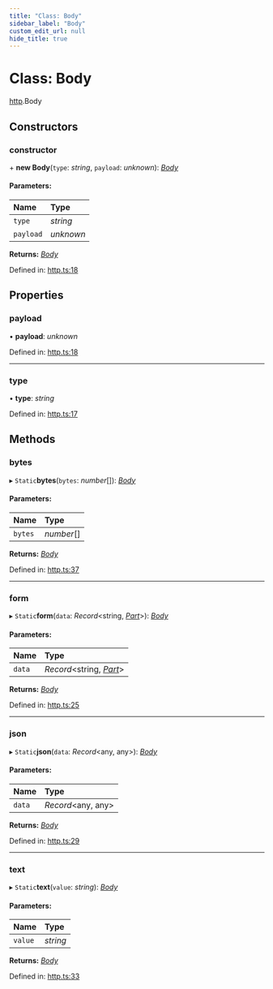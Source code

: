 ```yaml
---
title: "Class: Body"
sidebar_label: "Body"
custom_edit_url: null
hide_title: true
---
```


# Class: Body

[http](../modules/http.md).Body

## Constructors

### constructor

\+ **new Body**(`type`: *string*, `payload`: *unknown*): [*Body*](http.body.md)

#### Parameters:

Name | Type |
:------ | :------ |
`type` | *string* |
`payload` | *unknown* |

**Returns:** [*Body*](http.body.md)

Defined in: [http.ts:18](https://github.com/tauri-apps/tauri/blob/29a1c33a/api/src/http.ts#L18)

## Properties

### payload

• **payload**: *unknown*

Defined in: [http.ts:18](https://github.com/tauri-apps/tauri/blob/29a1c33a/api/src/http.ts#L18)

___

### type

• **type**: *string*

Defined in: [http.ts:17](https://github.com/tauri-apps/tauri/blob/29a1c33a/api/src/http.ts#L17)

## Methods

### bytes

▸ `Static`**bytes**(`bytes`: *number*[]): [*Body*](http.body.md)

#### Parameters:

Name | Type |
:------ | :------ |
`bytes` | *number*[] |

**Returns:** [*Body*](http.body.md)

Defined in: [http.ts:37](https://github.com/tauri-apps/tauri/blob/29a1c33a/api/src/http.ts#L37)

___

### form

▸ `Static`**form**(`data`: *Record*<string, [*Part*](../modules/http.md#part)\>): [*Body*](http.body.md)

#### Parameters:

Name | Type |
:------ | :------ |
`data` | *Record*<string, [*Part*](../modules/http.md#part)\> |

**Returns:** [*Body*](http.body.md)

Defined in: [http.ts:25](https://github.com/tauri-apps/tauri/blob/29a1c33a/api/src/http.ts#L25)

___

### json

▸ `Static`**json**(`data`: *Record*<any, any\>): [*Body*](http.body.md)

#### Parameters:

Name | Type |
:------ | :------ |
`data` | *Record*<any, any\> |

**Returns:** [*Body*](http.body.md)

Defined in: [http.ts:29](https://github.com/tauri-apps/tauri/blob/29a1c33a/api/src/http.ts#L29)

___

### text

▸ `Static`**text**(`value`: *string*): [*Body*](http.body.md)

#### Parameters:

Name | Type |
:------ | :------ |
`value` | *string* |

**Returns:** [*Body*](http.body.md)

Defined in: [http.ts:33](https://github.com/tauri-apps/tauri/blob/29a1c33a/api/src/http.ts#L33)
